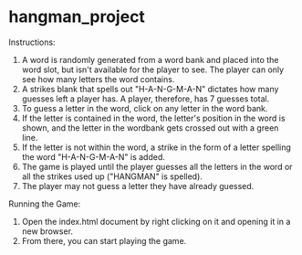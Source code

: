 # hangman_project
Instructions:
1) A word is randomly generated from a word bank and placed into the word slot, but isn't available for the player to see. The player can only see how many letters the word contains.
2) A strikes blank that spells out "H-A-N-G-M-A-N" dictates how many guesses left a player has. A player, therefore, has 7 guesses total.
3) To guess a letter in the word, click on any letter in the word bank.
4) If the letter is contained in the word, the letter's position in the word is shown, and the letter in the wordbank gets crossed out with a green line.
5) If the letter is not within the word, a strike in the form of a letter spelling the word "H-A-N-G-M-A-N" is added.
6) The game is played until the player guesses all the letters in the word or all the strikes used up ("HANGMAN" is spelled).
7) The player may not guess a letter they have already guessed.

Running the Game:
1) Open the index.html document by right clicking on it and opening it in a new browser.
2) From there, you can start playing the game.